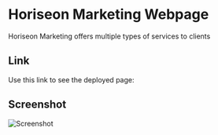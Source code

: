 # Horiseon Marketing Webpage
Horiseon Marketing offers multiple types of services to clients

## Link
Use this link to see the deployed page: 

## Screenshot
![Screenshot](https://user-images.githubusercontent.com/65084173/83358718-0b86c100-a33b-11ea-8b0d-94e5e2040168.png)
